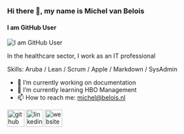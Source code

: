 ### Hi there 👋, my name is Michel van Belois
#### I am GitHub User
![I am GitHub User](https://upload.wikimedia.org/wikipedia/commons/8/80/Apple_III_logo.svg)

In the healthcare sector, I work as an IT professional

Skills: Aruba / Lean / Scrum / Apple / Markdown / SysAdmin

- 🔭 I’m currently working on documentation 
- 🌱 I’m currently learning HBO Management 
- 📫 How to reach me: michel@belois.nl 


[<img src='https://cdn.jsdelivr.net/npm/simple-icons@3.0.1/icons/github.svg' alt='github' height='40'>](https://github.com/belois)  [<img src='https://cdn.jsdelivr.net/npm/simple-icons@3.0.1/icons/linkedin.svg' alt='linkedin' height='40'>](https://www.linkedin.com/in/belois/)  [<img src='https://cdn.jsdelivr.net/npm/simple-icons@3.0.1/icons/icloud.svg' alt='website' height='40'>](https://www.belois.nl)  

